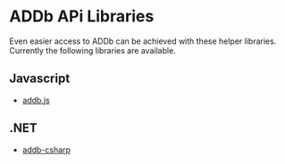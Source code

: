 ﻿ADDb APi Libraries
=====================
Even easier access to ADDb can be achieved with these helper libraries. Currently the following 
libraries are available.

## Javascript
- [addb.js](/drinks-api/docs/v2/clients/javascript)

## .NET
- [addb-csharp](/drinks-api/docs/v2/clients/.net)